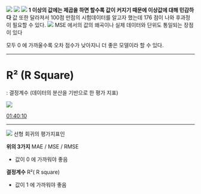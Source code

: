 ![](https://i.imgur.com/OTCVxwt.png)
![](https://i.imgur.com/IuEyrP7.png)
![](https://i.imgur.com/5MymPdo.png)
**1 이상의 값에는 제곱을 하면 할수록 값이 커지기 때문에 이상값에 대해 민감하다**
값 또한 달라져서 100점 만점의 시험데이터를 알고자 했는데
176 점이 나와 후과정이 필요할 수 있다.
![](https://i.imgur.com/Um16coA.png)
MSE 에서의 값의 왜곡이나 실제 데이터와 단위도 통일되는 장점이 있다

모두 0 에 가까울수록 오차 점수가 낮아지니 더 좋은 모델이라 할 수 있다.

---
# R² (R Square)
: 결정계수 (데이터의 분산을 기반으로 한 평가 지표)

![](https://i.imgur.com/mTpNBf7.png)

[01:40:10](https://www.youtube.com/watch?v=TNcfJHajqJY&t=1571s)

---
![](https://i.imgur.com/jSsS9pt.png)
선형 회귀의 평가지표인 

**위의 3가지** MAE / MSE / RMSE
- 값이 0 에 가까워야 좋음

**결정계수**  R²( R square)
- 값이 1 에 가까워야 좋음
